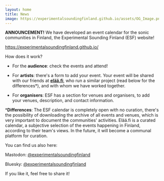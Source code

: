 ```yaml
---
layout: home
title: News
image: https://experimentalsoundingfinland.github.io/assets/OG_Image.png
---
```


**ANNOUNCEMENT!** We have developed an event calendar for the sonic communities in Finland, the Experimental Sounding Finland (ESF) website!

https://experimentalsoundingfinland.github.io/

How does it work?

- For the **audience**: check the events and attend!

- For **artists**: there's a form to add your event. Your event will be shared with our friends at **[elää.fi](https://elaa.fi/)**, who run a similar project (read below for the differences*), and with whom we have worked together. 

- For **organisers**: ESF has a section for venues and organisers, to add your venues, description, and contact information.

***Differences**: The ESF calendar is completely open with no curation, there's the possibility of downloading the archive of all events and venues, which is very important to document the communities' activities. Elää.fi is a curated calendar, a subjective selection of the events happening in Finland, according to their team's views. In the future, it will become a communal platform for curation.

You can find us also here:

Mastodon: [@experimentalsoundingfinland](https://mastodon.social/@experimentalsoundingfinland)

Bluesky: [@experimentalsoundingfinland](https://bsky.app/profile/expsoundingfinland.bsky.social)

If you like it, feel free to share it!
